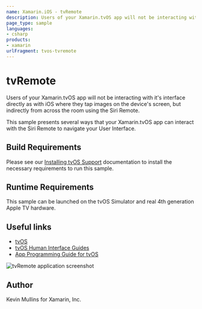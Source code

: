 ```yaml
---
name: Xamarin.iOS - tvRemote
description: Users of your Xamarin.tvOS app will not be interacting with it's interface directly as with iOS where they tap images on the device's screen, but...
page_type: sample
languages:
- csharp
products:
- xamarin
urlFragment: tvos-tvremote
---
```

# tvRemote

Users of your Xamarin.tvOS app will not be interacting with it's interface directly as with iOS where they tap images on the device's screen, but indirectly from across the room using the Siri Remote.

This sample presents several ways that your Xamarin.tvOS app can interact with the Siri Remote to navigate your User Interface.

## Build Requirements

Please see our [Installing tvOS Support](/guides/ios/tvos/getting-started/installation/) documentation to install the necessary requirements to run this sample.

## Runtime Requirements

This sample can be launched on the tvOS Simulator and real 4th generation Apple TV hardware.

## Useful links

* [tvOS](https://developer.apple.com/tvos/)
* [tvOS Human Interface Guides](https://developer.apple.com/tvos/human-interface-guidelines/)
* [App Programming Guide for tvOS](https://developer.apple.com/library/prerelease/tvos/documentation/General/Conceptual/AppleTV_PG/)

![tvRemote application screenshot](Screenshots/01.png "tvRemote application screenshot")

## Author

Kevin Mullins for Xamarin, Inc.


